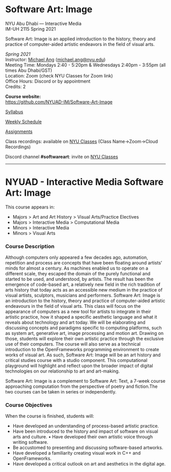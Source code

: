 # Software Art: Image
NYU Abu Dhabi — Interactive Media<br/>
IM-UH 2115 Spring 2021<br/>

Software Art: Image is an applied introduction to the history, theory and practice of computer-aided artistic endeavors in the field of visual arts.

_Spring 2021_<br/>
Instructor: [Michael Ang](https://michaelang.com) (michael.ang@nyu.edu)<br/>
Meeting Time: Mondays 2:40 - 5:20pm & Wednesdays 2:40pm - 3:55pm (all times Abu Dhabi/GST)<br/>
Location: Zoom (check NYU Classes for Zoom link)</br>
Office Hours: Discord or by appointment</br>
Credits: 2<br/>

**Course website:<br/>**
https://github.com/NYUAD-IM/Software-Art-Image

[Syllabus](https://github.com/NYUAD-IM/Software-Art-Image/blob/main/Syllabus.md)

[Weekly Schedule](https://github.com/NYUAD-IM/Software-Art-Image/blob/main/WeeklySchedule.md)

[Assignments](https://github.com/NYUAD-IM/Software-Art-Image/blob/main/Assignments.md)

Class recordings: available on [NYU Classes](https://newclasses.nyu.edu/) (Class Name->Zoom->Cloud Recordings)

Discord channel **#softwareart**: invite on [NYU Classes](https://newclasses.nyu.edu/)

---

# NYUAD - Interactive Media Software Art: Image
This course appears in:<br/>
* Majors > Art and Art History > Visual Arts/Practice Electives
* Majors > Interactive Media > Computational Media
* Minors > Interactive Media
* Minors > Visual Arts


### Course Description
Although computers only appeared a few decades ago, automation, repetition and process are concepts that have been floating around artists’ minds for almost a century. As machines enabled us to operate on a different scale, they escaped the domain of the purely functional and started to be used, and understood, by artists. The result has been the emergence of code-based art, a relatively new field in the rich tradition of arts history that today acts as an accessible new medium in the practice of visual artists, sculptors, musicians and performers.
Software Art: Image is an introduction to the history, theory and practice of computer-aided artistic endeavours in the field of visual arts. This class will focus on the appearance of computers as a new tool for artists to integrate in their artistic practice, how it shaped a specific aesthetic language and what it reveals about technology and art today. We will be elaborating and discussing concepts and paradigms specific to computing platforms, such as system art, generative art, image processing and motion art. Drawing on those, students will explore their own artistic practice through the exclusive use of their computers. The course will also serve as a technical introduction to the OpenFrameworks programming environment to create works of visual art. As such, Software Art: Image will be an art history and critical studies course with a studio component. This computational playground will highlight and reflect upon the broader impact of digital technologies on our relationship to art and art-making.

Software Art: Image is a complement to Software Art: Text, a 7-week course approaching computation from the perspective of poetry and fiction.The two courses can be taken in series or independently.

### Course Objectives
When the course is finished, students will:
* Have developed an understanding of process-based artistic practice.
* Have been introduced to the history and impact of software on visual arts and culture. • Have developed their own artistic voice through writing software.
* Be accustomed to presenting and discussing software-based artworks.
* Have developed a familiarity creating visual work in C++ and OpenFrameworks.
* Have developed a critical outlook on art and aesthetics in the digital age.
